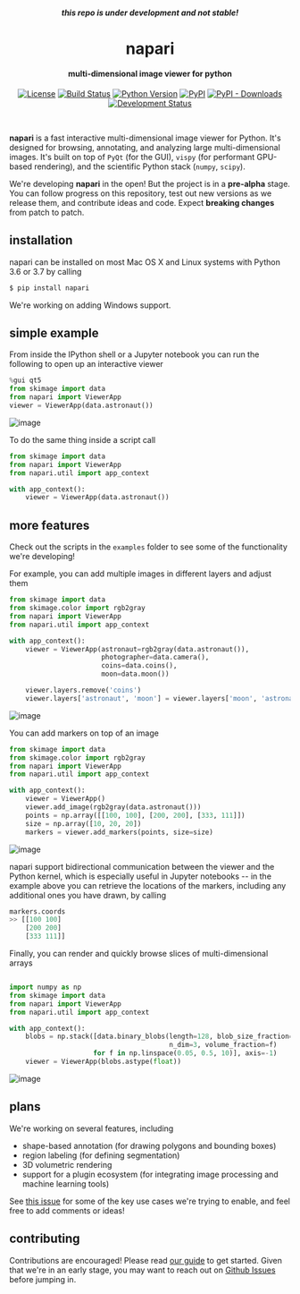 <h4 align='center'><i>this repo is under development and not stable!</i></h4>

<h1 align='center'>napari</h1>

<h4 align='center'>multi-dimensional image viewer for python</h4>

<p align="center">
  <a href="https://github.com/napari/napari/raw/master/LICENSE"><img src="https://img.shields.io/pypi/l/napari.svg" alt="License"></a>
  <a href="https://cirrus-ci.com/napari/napari"><img src="https://api.cirrus-ci.com/github/Napari/napari.svg" alt="Build Status"></a>
  <a href="https://python.org"><img src="https://img.shields.io/pypi/pyversions/napari.svg" alt="Python Version"></a>
  <a href="https://pypi.org/project/napari"><img src="https://img.shields.io/pypi/v/napari.svg" alt="PyPI"></a>
  <a href="https://pypistats.org/packages/napari"><img src="https://img.shields.io/pypi/dm/napari.svg" alt="PyPI - Downloads"></a>
  <a href="https://github.com/napari/napari"><img src="https://img.shields.io/pypi/status/napari.svg" alt="Development Status"></a>

</p>
<br>

**napari** is a fast interactive multi-dimensional image viewer for Python. It's designed for browsing, annotating, and analyzing large multi-dimensional images. It's built on top of `PyQt` (for the GUI), `vispy` (for performant GPU-based rendering), and the scientific Python stack (`numpy`, `scipy`).

We're developing **napari** in the open! But the project is in a **pre-alpha** stage. You can follow progress on this repository, test out new versions as we release them, and contribute ideas and code. Expect **breaking changes** from patch to patch.

## installation

napari can be installed on most Mac OS X and Linux systems with Python 3.6 or 3.7 by calling 

```sh
$ pip install napari
```

We're working on adding Windows support.

## simple example

From inside the IPython shell or a Jupyter notebook you can run the following to open up an interactive viewer

```python
%gui qt5
from skimage import data
from napari import ViewerApp
viewer = ViewerApp(data.astronaut())
```

![image](resources/screenshot-add-image.png)

To do the same thing inside a script call

```python
from skimage import data
from napari import ViewerApp
from napari.util import app_context

with app_context():
	viewer = ViewerApp(data.astronaut())
```

## more features

Check out the scripts in the `examples` folder to see some of the functionality we're developing!

For example, you can add multiple images in different layers and adjust them

```python
from skimage import data
from skimage.color import rgb2gray
from napari import ViewerApp
from napari.util import app_context

with app_context():
    viewer = ViewerApp(astronaut=rgb2gray(data.astronaut()),
                       photographer=data.camera(),
                       coins=data.coins(),
                       moon=data.moon())

    viewer.layers.remove('coins')
    viewer.layers['astronaut', 'moon'] = viewer.layers['moon', 'astronaut']
```

![image](resources/screenshot-layers.png)

You can add markers on top of an image

```python
from skimage import data
from skimage.color import rgb2gray
from napari import ViewerApp
from napari.util import app_context

with app_context():
    viewer = ViewerApp()
    viewer.add_image(rgb2gray(data.astronaut()))
    points = np.array([[100, 100], [200, 200], [333, 111]])
    size = np.array([10, 20, 20])
    markers = viewer.add_markers(points, size=size)
```

![image](resources/screenshot-add-markers.png)

napari support bidirectional communication between the viewer and the Python kernel, which is especially useful in Jupyter notebooks -- in the example above you can retrieve the locations of the markers, including any additional ones you have drawn, by calling

```python
markers.coords
>> [[100 100]
    [200 200]
    [333 111]]
```

Finally, you can render and quickly browse slices of multi-dimensional arrays

```python

import numpy as np
from skimage import data
from napari import ViewerApp
from napari.util import app_context

with app_context():
    blobs = np.stack([data.binary_blobs(length=128, blob_size_fraction=0.05,
                                        n_dim=3, volume_fraction=f)
                     for f in np.linspace(0.05, 0.5, 10)], axis=-1)
    viewer = ViewerApp(blobs.astype(float))
```

![image](resources/screenshot-nD-image.png)

## plans

We're working on several features, including 

- shape-based annotation (for drawing polygons and bounding boxes)
- region labeling (for defining segmentation)
- 3D volumetric rendering
- support for a plugin ecosystem (for integrating image processing and machine learning tools)

See [this issue](https://github.com/napari/napari/issues/141) for some of the key use cases we're trying to enable, and feel free to add comments or ideas!

## contributing

Contributions are encouraged! Please read [our guide](https://github.com/napari/napari/blob/master/CONTRIBUTING.md) to get started. Given that we're in an early stage, you may want to reach out on [Github Issues](https://github.com/napari/napari/issues) before jumping in.
